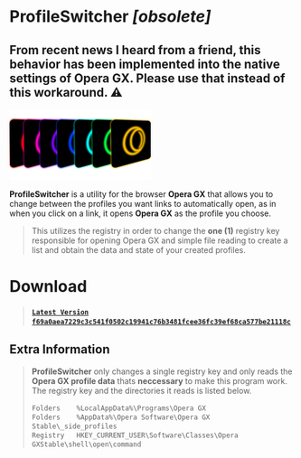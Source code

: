 # ProfileSwitcher *[obsolete]*
## From recent news I heard from a friend, this behavior has been implemented into the native settings of Opera GX. Please use that instead of this workaround. ⚠

<img src="/assets/splash.png" width="250px"/>

**ProfileSwitcher** is a utility for the browser **Opera GX** that allows you to change between the profiles you want links to automatically open, as in when you click on a link, it opens **Opera GX** as the profile you choose.

> This utilizes the registry in order to change the **one (1)** registry key responsible for opening Opera GX and simple file reading to create a list and obtain the data and state of your created profiles.

>
# Download
> **[`Latest Version` `f69a0aea7229c3c541f0502c19941c76b3481fcee36fc39ef68ca577be21118c`](https://github.com/xNasuni/ProfileSwitcher/releases/tag/1.0.0)**

## Extra Information

> **ProfileSwitcher** only changes a single registry key and only reads the **Opera GX profile data** thats **neccessary** to make this program work.
> The registry key and the directories it reads is listed below.
> ```
> Folders    %LocalAppData%\Programs\Opera GX
> Folders    %AppData%\Opera Software\Opera GX Stable\_side_profiles
> Registry   HKEY_CURRENT_USER\Software\Classes\Opera GXStable\shell\open\command
> ```
